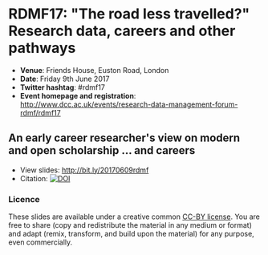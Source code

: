 # RDMF17: "The road less travelled?" Research data, careers and other pathways


* **Venue**: Friends House, Euston Road, London
* **Date**: Friday 9th June 2017
* **Twitter hashtag**: #rdmf17
* **Event homepage and registration**: http://www.dcc.ac.uk/events/research-data-management-forum-rdmf/rdmf17 

## An early career researcher's view on modern and open scholarship ... and careers 

* View slides: http://bit.ly/20170609rdmf
* Citation: [![DOI](https://zenodo.org/badge/DOI/10.5281/zenodo.804394.svg)](https://doi.org/10.5281/zenodo.804394)

### Licence

These slides are available under a creative common
[CC-BY license](http://creativecommons.org/licenses/by/4.0/). You are
free to share (copy and redistribute the material in any medium or
format) and adapt (remix, transform, and build upon the material) for
any purpose, even commercially.

